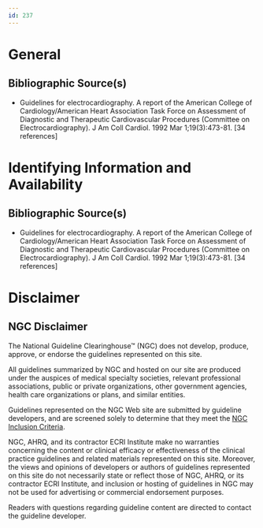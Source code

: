 ```yaml
---
id: 237
---
```


# General

## Bibliographic Source(s)

- Guidelines for electrocardiography. A report of the American College of Cardiology/American Heart Association Task Force on Assessment of Diagnostic and Therapeutic Cardiovascular Procedures (Committee on Electrocardiography). J Am Coll Cardiol. 1992 Mar 1;19(3):473-81. [34 references]

# Identifying Information and Availability

## Bibliographic Source(s)

- Guidelines for electrocardiography. A report of the American College of Cardiology/American Heart Association Task Force on Assessment of Diagnostic and Therapeutic Cardiovascular Procedures (Committee on Electrocardiography). J Am Coll Cardiol. 1992 Mar 1;19(3):473-81. [34 references]

# Disclaimer

## NGC Disclaimer

The National Guideline Clearinghouse™ (NGC) does not develop, produce, approve, or endorse the guidelines represented on this site.

All guidelines summarized by NGC and hosted on our site are produced under the auspices of medical specialty societies, relevant professional associations, public or private organizations, other government agencies, health care organizations or plans, and similar entities.

Guidelines represented on the NGC Web site are submitted by guideline developers, and are screened solely to determine that they meet the [NGC Inclusion Criteria](/help-and-about/summaries/inclusion-criteria).

NGC, AHRQ, and its contractor ECRI Institute make no warranties concerning the content or clinical efficacy or effectiveness of the clinical practice guidelines and related materials represented on this site. Moreover, the views and opinions of developers or authors of guidelines represented on this site do not necessarily state or reflect those of NGC, AHRQ, or its contractor ECRI Institute, and inclusion or hosting of guidelines in NGC may not be used for advertising or commercial endorsement purposes.

Readers with questions regarding guideline content are directed to contact the guideline developer.

